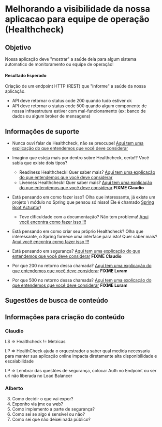 # Melhorando a visibilidade da nossa aplicacao para equipe de operação (Healthcheck)

## Objetivo

Nossa aplicação deve "mostrar" a saúde dela para algum sistema automatico de monitoramento ou equipe de operação!

#### Resultado Esperado

Criação de um endpoint HTTP (REST) que "informe" a saúde da nossa aplicação.
* API deve retornar o status code 200 quando tudo estiver ok
* API deve retornar o status code 500 quando algum componente de nossa infraestrutura estiver com mal-funcionamento 
(ex: banco de dados ou algum broker de mensagens)

## Informações de suporte

* Nunca ouvi falar de Healthcheck, não se preocupe! [Aqui tem uma explicação do que entendemos que você deve considerar](../informacao_procedural/healthcheck.md)

* Imagino que esteja mais por dentro sobre Healthcheck, certo!? Você sabia que existe dois tipos?
    * Readiness Healthcheck! Quer saber mais?  [Aqui tem uma explicação do que entendemos que você deve considerar](../informacao_procedural/readiness_checks.md)
    * Liveness Healthcheck! Quer saber mais?  [Aqui tem uma explicação do que entendemos que você deve considerar](../informacao_procedural/readiness_checks.md) **FIXME Claudio**
    
* Está pensando em como fazer isso? Olha que interessante, já existe um projeto \ módulo no Spring que pensou só nisso! 
Ele é chamado [Spring Boot Actuator](https://github.com/spring-projects/spring-boot/tree/v2.3.2.RELEASE/spring-boot-project/spring-boot-actuator)!
    * Teve dificuldade com a documentação? Não tem problema! [Aqui você encontra como fazer isso !!!](../informacao_suporte/spring-actuator.md)

* Está pensando em como criar seu próprio Healthcheck? Olha que interessante, o Spring fornece uma interface para isto! 
Quer saber mais? [Aqui você encontra como fazer isso !!!](https://docs.spring.io/spring-boot/docs/current/reference/html/production-ready-features.html#writing-custom-healthindicators)

* Está pensando em segurança? [Aqui tem uma explicação do que entendemos que você deve considerar](../informacao_procedural/readiness_checks.md) **FIXME Claudio**

* Por que 200 no retorno dessa chamada? [Aqui tem uma explicação do que entendemos que você deve considerar]() **FIXME Luram**
  
* Por que 500 no retorno dessa chamada? [Aqui tem uma explicação do que entendemos que você deve considerar]() **FIXME Luram**
  
## Sugestões de busca de conteúdo

## Informações para criação do conteúdo

### Claudio

I.S => Healthcheck != Metricas

I.P => HealthCheck ajuda o orquestrador a saber qual medida necessaria para manter sua aplicação online impacta diretamente alta disponibilidade e escalabilidade

I.P => Lembrar das questões de segurança, colocar Auth no Endpoint ou ser url não liberada no Load Balancer

### Alberto

3. Como decidir o que vai expor?
4. Exponho via jmx ou web?
5. Como implemento a parte de segurança?
6. Como sei se algo é sensível ou não?
7. Como sei que não deixei nada público?